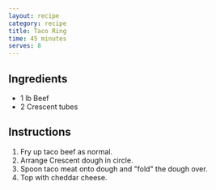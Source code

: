 ```yaml
---
layout: recipe
category: recipe
title: Taco Ring
time: 45 minutes
serves: 8
---
```


## Ingredients

- 1 lb Beef
- 2 Crescent tubes


## Instructions

1. Fry up taco beef as normal.
2. Arrange Crescent dough in circle.
3. Spoon taco meat onto dough and "fold" the dough over.
4. Top with cheddar cheese.
